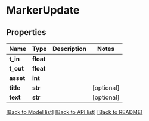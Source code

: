 # MarkerUpdate


## Properties

Name | Type | Description | Notes
------------ | ------------- | ------------- | -------------
**t_in** | **float** |  | 
**t_out** | **float** |  | 
**asset** | **int** |  | 
**title** | **str** |  | [optional] 
**text** | **str** |  | [optional] 

[[Back to Model list]](../#documentation-for-models) [[Back to API list]](../#documentation-for-api-endpoints) [[Back to README]](../)


